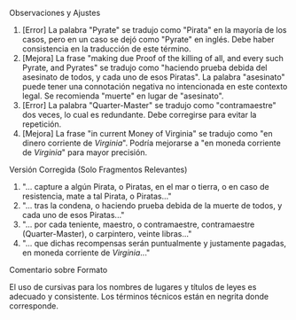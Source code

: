 Observaciones y Ajustes

1. [Error] La palabra "Pyrate" se tradujo como "Pirata" en la mayoría de los casos, pero en un caso se dejó como "Pyrate" en inglés. Debe haber consistencia en la traducción de este término.
2. [Mejora] La frase "making due Proof of the killing of all, and every such Pyrate, and Pyrates" se tradujo como "haciendo prueba debida del asesinato de todos, y cada uno de esos Piratas". La palabra "asesinato" puede tener una connotación negativa no intencionada en este contexto legal. Se recomienda "muerte" en lugar de "asesinato".
3. [Error] La palabra "Quarter-Master" se tradujo como "contramaestre" dos veces, lo cual es redundante. Debe corregirse para evitar la repetición.
4. [Mejora] La frase "in current Money of Virginia" se tradujo como "en dinero corriente de *Virginia*". Podría mejorarse a "en moneda corriente de *Virginia*" para mayor precisión.

Versión Corregida (Solo Fragmentos Relevantes)

1. "... capture a algún Pirata, o Piratas, en el mar o tierra, o en caso de resistencia, mate a tal Pirata, o Piratas..."
2. "... tras la condena, o haciendo prueba debida de la muerte de todos, y cada uno de esos Piratas..."
3. "... por cada teniente, maestro, o contramaestre, contramaestre (Quarter-Master), o carpintero, veinte libras..."
4. "... que dichas recompensas serán puntualmente y justamente pagadas, en moneda corriente de *Virginia*..."

Comentario sobre Formato

El uso de cursivas para los nombres de lugares y títulos de leyes es adecuado y consistente. Los términos técnicos están en negrita donde corresponde.